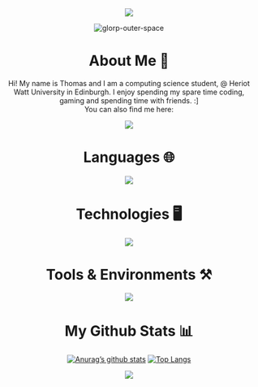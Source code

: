<div align=center>
  
<img src="https://capsule-render.vercel.app/api?type=waving&height=200&color=698ae8&text=Hello!&textBg=false&animation=scaleIn&fontAlign=50&fontColor=f8f9fe&reversal=false">

![glorp-outer-space](https://github.com/user-attachments/assets/dfd0027f-d1a4-4f86-9613-b9454bc17e7d)

<h1> About Me 👤</h1>

<p> Hi! My name is Thomas and I am a computing science student, @ Heriot Watt University in Edinburgh. I enjoy spending my spare time coding, gaming and spending time with friends. :]<br> You can also find me here: </p>

<a href="https://www.linkedin.com/in/8thomas0fraser8/"> <img src="https://skillicons.dev/icons?i=linkedin"> </a>

<h1> Languages 🌐</h1>
<a href="https://skillicons.dev">
<img src="https://skillicons.dev/icons?i=html,css,js,php,py,java,swift,c,cpp,ocaml&perline=10">
</a>

<h1> Technologies 🖥️</h1>
<a href="https://skillicons.dev">
<img src="https://skillicons.dev/icons?i=jquery,bootstrap,tailwind,npm,nodejs,vite,react,mysql,svg,bots&perline=10">
</a>

<h1> Tools & Environments ⚒️</h1>
<a href="https://skillicons.dev">
<img src="https://skillicons.dev/icons?i=windows,linux,apple,raspberrypi,bash,gitlab,github,vscode,eclipse,figma,gamemakerstudio&perline=11">
</a>

<h1> My Github Stats 📊</h1>

[![Anurag’s github stats](https://github-readme-stats.vercel.app/api?username=TheRealThomasFraser&theme=ambient_gradient&rank_icon=github&custom_title=My%20Stats)](https://github.com/TheRealThomasFraser)
[![Top Langs](https://github-readme-stats.vercel.app/api/top-langs/?username=TheRealThomasFraser&layout=compact&theme=ambient_gradient)](https://github.com/TheRealThomasFraser)

<img src="https://capsule-render.vercel.app/api?type=waving&height=200&color=698ae8&textBg=false&fontAlign=50&fontColor=f8f9fe&reversal=false&section=footer"> 

</div>
